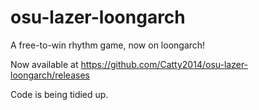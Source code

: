 # osu-lazer-loongarch
A free-to-win rhythm game, now on loongarch!

Now available at https://github.com/Catty2014/osu-lazer-loongarch/releases

Code is being tidied up.
